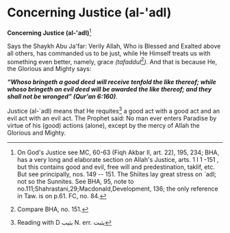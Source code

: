 Concerning Justice (al-'adl)
============================

**Concerning Justice (al-'adl)**[^1]

Says the Shaykh Abu Ja'far: Verily Allah, Who is Blessed and Exalted
above all others, has commanded us to be just, while He Himself treats
us with something even better, namely, grace *(tafaddul*[^2]*).* And
that is because He, the Glorious and Mighty says:

***“Whoso bringeth a good deed will receive tenfold the like thereof;
while whoso bringeth an evil deed will be awarded the like thereof; and
they shall not be wronged” (Qur'an 6:160)***.

Justice (al-\`adl) means that He requites[^3] a good act with a good act
and an evil act with an evil act. The Prophet said: No man ever enters
Paradise by virtue of his (good) actions (alone), except by the mercy of
Allah the Glorious and Mighty.

[^1]: On God's Justice see MC, 60-63 (Fiqh Akbar II, art. 22), 195, 234;
BHA, has a very long and elaborate section on Allah's Justice, arts. 1 I
1 -151 , but this contains good and evil, free will and predestination,
taklif, etc. But see principally, nos. 149 -- 151. The Shiites lay great
stress on \`adl; not so the Sunnites. See BHA, 95, note to
no.111;Shahrastani,29;Macdonald,Development, 136; the only reference in
Taw. is on p.61. FC, no. 84.

[^2]: Compare BHA, no. 151.

[^3]: Reading with D يثيب N. err. يثبت


